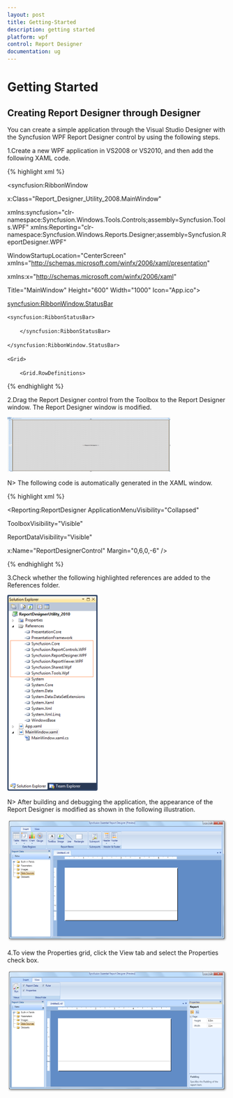```yaml
---
layout: post
title: Getting-Started
description: getting started
platform: wpf
control: Report Designer
documentation: ug
---
```


# Getting Started

## Creating Report Designer through Designer

You can create a simple application through the Visual Studio Designer with the Syncfusion WPF Report Designer control by using the following steps.

1.Create a new WPF application in VS2008 or VS2010, and then add the following XAML code.

{% highlight xml %}



<syncfusion:RibbonWindow 

x:Class="Report_Designer_Utility_2008.MainWindow"        

xmlns:syncfusion="clr-namespace:Syncfusion.Windows.Tools.Controls;assembly=Syncfusion.Tools.WPF"        xmlns:Reporting="clr-namespace:Syncfusion.Windows.Reports.Designer;assembly=Syncfusion.ReportDesigner.WPF"       

WindowStartupLocation="CenterScreen" xmlns="http://schemas.microsoft.com/winfx/2006/xaml/presentation"

xmlns:x="http://schemas.microsoft.com/winfx/2006/xaml"

Title="MainWindow" Height="600" Width="1000" Icon="App.ico">    

<syncfusion:RibbonWindow.StatusBar>

    <syncfusion:RibbonStatusBar>           

        </syncfusion:RibbonStatusBar>

    </syncfusion:RibbonWindow.StatusBar>    

    <Grid>

        <Grid.RowDefinitions>
{% endhighlight %}




2.Drag the Report Designer control from the Toolbox to the Report Designer window. The Report Designer window is modified.



  ![](Getting-Started_images/Getting-Started_img1.png)



  N> The following code is automatically generated in the XAML window.


{% highlight xml %}



<Reporting:ReportDesigner ApplicationMenuVisibility="Collapsed"                 

ToolboxVisibility="Visible"  

ReportDataVisibility="Visible"                                       

x:Name="ReportDesignerControl" Margin="0,6,0,-6" />

{% endhighlight %}

3.Check whether the following highlighted references are added to the References folder.

  ![](Getting-Started_images/Getting-Started_img2.png)

  N>  After building and debugging the application, the appearance of the Report Designer is modified as shown in the following illustration.




  ![](Getting-Started_images/Getting-Started_img3.png)



4.To view the Properties grid, click the View tab and select the Properties check box. 



  ![](Getting-Started_images/Getting-Started_img4.png)



